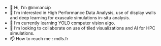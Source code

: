 - 👋 Hi, I’m @mmancip
- 👀 I’m interested in High Performance Data Analysis, use of display walls and deep learning for exascale simulations in-situ analysis.
- 🌱 I’m currently learning YOLO computer vision algo.
- 💞️ I’m looking to collaborate on use of tiled visualizations and AI for HPC simulations. 
- 📫 How to reach me : mdls.fr

<!---
mmancip/mmancip is a ✨ special ✨ repository because its `README.md` (this file) appears on your GitHub profile.
You can click the Preview link to take a look at your changes.
--->
